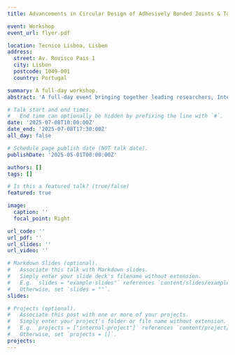 ```yaml
---
title: Advancements in Circular Design of Adhesively Bonded Joints & Toughening Strategies

event: Workshop
event_url: flyer.pdf

location: Tecnico Lisboa, Lisben
address:
  street: Av. Rovisco Pais 1
  city: Lisbon
  postcode: 1049-001
  country: Portugal

summary: A full-day workshop.
abstract: 'A full-day event bringing together leading researchers, Interact Research Lab members, and students to explore the latest developments in sustainable bonding solutions.'

# Talk start and end times.
#   End time can optionally be hidden by prefixing the line with `#`.
date: '2025-07-08T10:00:00Z'
date_end: '2025-07-08T17:30:00Z'
all_day: false

# Schedule page publish date (NOT talk date).
publishDate: '2025-05-01T00:00:00Z'

authors: []
tags: []

# Is this a featured talk? (true/false)
featured: true

image:
  caption: ''
  focal_point: Right

url_code: ''
url_pdf: ''
url_slides: ''
url_video: ''

# Markdown Slides (optional).
#   Associate this talk with Markdown slides.
#   Simply enter your slide deck's filename without extension.
#   E.g. `slides = "example-slides"` references `content/slides/example-slides.md`.
#   Otherwise, set `slides = ""`.
slides:

# Projects (optional).
#   Associate this post with one or more of your projects.
#   Simply enter your project's folder or file name without extension.
#   E.g. `projects = ["internal-project"]` references `content/project/deep-learning/index.md`.
#   Otherwise, set `projects = []`.
projects:
---
```


<!-- Slides can be added in a few ways:

- **Create** slides using Wowchemy's [_Slides_](https://docs.hugoblox.com/managing-content/#create-slides) feature and link using `slides` parameter in the front matter of the talk file
- **Upload** an existing slide deck to `static/` and link using `url_slides` parameter in the front matter of the talk file
- **Embed** your slides (e.g. Google Slides) or presentation video on this page using [shortcodes](https://docs.hugoblox.com/writing-markdown-latex/).

Further event details, including page elements such as image galleries, can be added to the body of this page. -->
